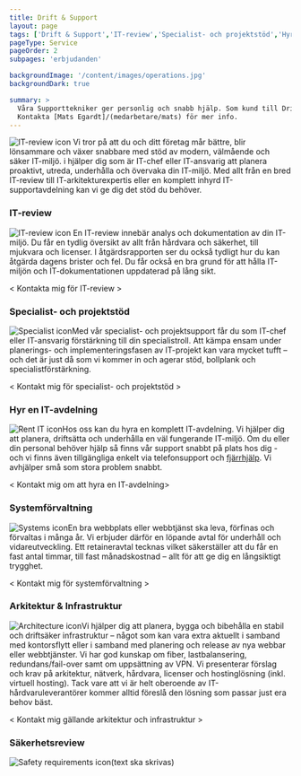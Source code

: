 ```yaml
---
title: Drift & Support
layout: page
tags: ['Drift & Support','IT-review','Specialist- och projektstöd','Hyr en IT-avdelning','Systemförvaltning','Arkitektur & Infrastruktur','Säkerhetsreview']
pageType: Service
pageOrder: 2
subpages: 'erbjudanden'

backgroundImage: '/content/images/operations.jpg'
backgroundDark: true

summary: >
  Våra Supporttekniker ger personlig och snabb hjälp. Som kund till Drift & Support-avdelningen är IT-supporten ett samtal bort och vi kommer direkt när det behövs. Våra Supporttekniker kan det senaste inom IT och ser alltid till att varje kund har den bästa IT-miljön -anpassad efter behov.
  Kontakta [Mats Egardt]/(medarbetare/mats) för mer info.
---
```


<img src="/content/ico/driftosupport.png" alt="IT-review icon" class="operations-icon"> Vi tror på att du och ditt företag mår bättre, blir lönsammare och växer snabbare med stöd av modern, välmående och säker IT-miljö. i hjälper dig som är IT-chef eller IT-ansvarig att planera proaktivt, utreda, underhålla och övervaka din IT-miljö. Med allt från en bred IT-review till IT-arkitekturexpertis eller en komplett inhyrd IT-supportavdelning kan vi ge dig det stöd du behöver.

### IT-review
<img src="/content/ico/itreview.png" alt="IT-review icon" class="operations-icon"> En IT-review innebär analys och dokumentation av din IT-miljö. Du får en tydlig översikt av allt från hårdvara och säkerhet, till mjukvara och licenser. I åtgärdsrapporten ser du också tydligt hur du kan åtgärda dagens brister och fel. Du får också en bra grund för att hålla IT-miljön och IT-dokumentationen uppdaterad på lång sikt.

< Kontakta mig för IT-review >

### Specialist- och projektstöd
<img src="/content/ico/specialiststod.png" alt="Specialist icon" class="operations-icon">Med vår specialist- och projektsupport får du som IT-chef eller IT-ansvarig förstärkning till din specialistroll. Att kämpa ensam under planerings- och implementeringsfasen av IT-projekt kan vara mycket tufft – och det är just då som vi kommer in och agerar stöd, bollplank och specialistförstärkning.

< Kontakt mig för specialist- och projektstöd >

### Hyr en IT-avdelning
<img src="/content/ico/hyrenitavdelning.png" alt="Rent IT icon" class="operations-icon">Hos oss kan du hyra en komplett IT-avdelning. Vi hjälper dig att planera, driftsätta och underhålla en väl fungerande IT-miljö. Om du eller din personal behöver hjälp så finns vår support snabbt på plats hos dig - och vi finns även tillgängliga enkelt via telefonsupport och [fjärrhjälp](/fjarrhjalp). Vi avhjälper små som stora problem snabbt.

< Kontakt mig om att hyra en IT-avdelning>

### Systemförvaltning
<img src="/content/ico/systemforvaltning.png" alt="Systems icon" class="operations-icon">En bra webbplats eller webbtjänst ska leva, förfinas och förvaltas i många år. Vi erbjuder därför en löpande avtal för underhåll och vidareutveckling. Ett retaineravtal tecknas vilket säkerställer att du får en fast antal timmar, till fast månadskostnad – allt för att ge dig en långsiktigt trygghet.

< Kontakt mig för systemförvaltning >

### Arkitektur & Infrastruktur
<img src="/content/ico/arkitekturochinfrastruktur.png" alt="Architecture icon" class="operations-icon">Vi hjälper dig att planera, bygga och bibehålla en stabil och driftsäker infrastruktur – något som kan vara extra aktuellt i samband med kontorsflytt eller i samband med planering och release av nya webbar eller webbtjänster. Vi har god kunskap om fiber, lastbalansering, redundans/fail-over samt om uppsättning av VPN. Vi presenterar förslag och krav på arkitektur, nätverk, hårdvara, licenser och hostinglösning (inkl. virtuell hosting). Tack vare att vi är helt oberoende av IT-hårdvaruleverantörer kommer alltid föreslå den lösning som passar just era behov bäst.

< Kontakt mig gällande arkitektur och infrastruktur >

### Säkerhetsreview
<img src="/content/ico/sakerhetsreview.png" alt="Safety requirements icon" class="operations-icon">(text ska skrivas)

